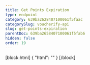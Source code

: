 ```yaml
---
title: Get Points Expiration
type: endpoint
category: 639ba2628407100061f5faac
categorySlug: voucherify-api
slug: get-points-expiration
parentDoc: 639ba2658407100061f5fab6
hidden: false
order: 19
---
```

[block:html]
{
  "html": "<style>\n[title=\"Toggle library\"] { \n  display: none; }\n.LanguagePicker-divider { \n  display: none; }\n.Playground-section3VTXuaYZivJK > .APISectionHeader3LN_-QIR0m7x {\n  display: none; }\n.LanguagePicker-languages1qVVo_v6AlP9 {\n  display: none; }\n</style>"
}
[/block]
